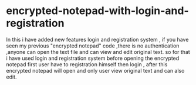 # encrypted-notepad-with-login-and-registration
In this i have added new features login and registration system , if you have seen my previous "encrypted notepad" code ,there is no authentication ,anyone can open the text file and can view and edit original text.
so for that i have used login and registration system 
before opening the encrypted notepad first user have to registration himself then login , after this encrypted notepad will open and only user view original text and can also edit.

